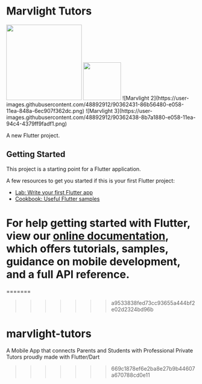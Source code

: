 # Marvlight Tutors
<img src="https://user-images.githubusercontent.com/link-to-your-image.png" width="200" />
<img src="https://user-images.githubusercontent.com/48892912/90362545-c7ad7900-e058-11ea-80a8-269b01fae8b4.png" width="100") />
![Marvlight 2](https://user-images.githubusercontent.com/48892912/90362431-86b56480-e058-11ea-848a-6ec907f362dc.png)
![Marvlight 3](https://user-images.githubusercontent.com/48892912/90362438-8b7a1880-e058-11ea-94c4-4379ff9fadf1.png)

A new Flutter project.

## Getting Started

This project is a starting point for a Flutter application.

A few resources to get you started if this is your first Flutter project:

- [Lab: Write your first Flutter app](https://flutter.dev/docs/get-started/codelab)
- [Cookbook: Useful Flutter samples](https://flutter.dev/docs/cookbook)

For help getting started with Flutter, view our
[online documentation](https://flutter.dev/docs), which offers tutorials,
samples, guidance on mobile development, and a full API reference.
=======
=======
>>>>>>> a9533838fed73cc93655a444bf2e02d2324bd96b
# marvlight-tutors
A Mobile App that connects Parents and Students with Professional Private Tutors proudly made with Flutter/Dart
>>>>>>> 669c1878ef6e2ba8e27b9b44607a670788cd0e11

